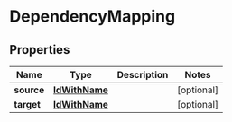 
# DependencyMapping

## Properties
Name | Type | Description | Notes
------------ | ------------- | ------------- | -------------
**source** | [**IdWithName**](IdWithName.md) |  |  [optional]
**target** | [**IdWithName**](IdWithName.md) |  |  [optional]



